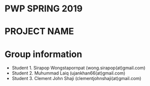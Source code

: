 # PWP SPRING 2019
# PROJECT NAME
# Group information
* Student 1. Sirapop Wongstapornpat (wong.sirapop(at)gmail.com)
* Student 2. Muhummad Laiq (ujankhan66(at)gmail.com)
* Student 3. Clement John Shaji (clementjohnshaji(at)gmail.com)


